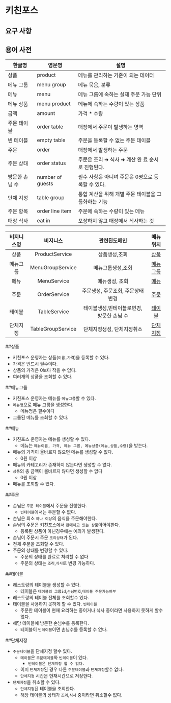 # 키친포스

## 요구 사항

## 용어 사전

| 한글명 | 영문명 | 설명 |
| --- | --- | --- |
| 상품 | product | 메뉴를 관리하는 기준이 되는 데이터 |
| 메뉴 그룹 | menu group | 메뉴 묶음, 분류 |
| 메뉴 | menu | 메뉴 그룹에 속하는 실제 주문 가능 단위 |
| 메뉴 상품 | menu product | 메뉴에 속하는 수량이 있는 상품 |
| 금액 | amount | 가격 * 수량 |
| 주문 테이블 | order table | 매장에서 주문이 발생하는 영역 |
| 빈 테이블 | empty table | 주문을 등록할 수 없는 주문 테이블 |
| 주문 | order | 매장에서 발생하는 주문 |
| 주문 상태 | order status | 주문은 조리 ➜ 식사 ➜ 계산 완 료 순서로 진행된다. |
| 방문한 손님 수 | number of guests | 필수 사항은 아니며 주문은 0명으로 등록할 수 있다. |
| 단체 지정 | table group | 통합 계산을 위해 개별 주문 테이블을 그룹화하는 기능 |
| 주문 항목 | order line item | 주문에 속하는 수량이 있는 메뉴 |
| 매장 식사 | eat in | 포장하지 않고 매장에서 식사하는 것 |

|비지니스명|비지니스|관련된도메인|메뉴위치|
|:---:|:---:|:---:|:---:|
|상품|ProductService|상품생성,조회|[상품](#상품)|
|메뉴그룹|MenuGroupService|메뉴그룹생성,조회|[메뉴그룹](#메뉴그룹)|
|메뉴|MenuService|메뉴생성, 조회|[메뉴](#메뉴)|
|주문|OrderService|주문생성, 주문조회, 주문상태변경|[주문](#주문)|
|테이블|TableService|테이블생성,빈테이블로변경, 방문한 손님 수|[테이블](#테이블)|
|단체지정|TableGroupService|단체지정생성, 단체지정취소|[단체지정](#단체지정)|


##상품
 - 키친포스 운영자는 상품(`이름,가격`)을 등록할 수 있다. 
  - 가격은 반드시 필수이다. 
  - 상품의 가격은 0보다 작을 수 없다.
 - 여러개의 상품을 조회할 수 있다.


##메뉴그룹
 - 키친포스 운영자는 메뉴를 `메뉴그룹`할 수 있다. 
  - `메뉴명`으로 메뉴 그룹을 생성한다.
    - 메뉴명은 필수이다
 - 그룹된 메뉴를 조회할 수 있다.



##메뉴
 - 키친포스 운영자는 메뉴를 생성할 수 있다.
   - 메뉴는 `메뉴이름, 가격, 메뉴 그룹, 메뉴상품(메뉴,상품,수량)`을 받는다. 
 - 메뉴의 가격이 올바르지 않으면 메뉴를 생성할 수 없다.
   - 0원 이상
 - 메뉴의 카테고리가 존재하지 않는다면 생성할 수 없다. 
 - `상품`의 총 금액이 올바르지 않다면 생성할 수 없다 
   - 0원 이상
 - 메뉴를 조회할 수 있다.


##주문
 - 손님은 `주문 테이블`에서 주문을 진행한다.
   - `빈테이블`에서는 주문할 수 없다.
 - 손님은 최소 `하나 이상`의 음식을 주문해야한다.
 - 손님의 주문은 키친포스에서 `판매하고 있는 상품`이어야한다. 
    - 등록된 상품이 아닌경우에는 예외가 발생한다. 
 - 손님이 주문시 주문 `조리상태`가 된다.
 - 전체 주문을 조회할 수 있다.
 - 주문의 상태를 변경할 수 있다. 
   - 주문의 상태를 완료로 처리할 수 없다
   - 주문의 상태는 `조리`,`식사`로 변경 가능하다.


##테이블
 - 레스토랑의 테이블을 생성할 수 있다.
   - 테이블은 `테이블의 그룹id`,`손님번호`,`테이블 주문가능여부`
 - 레스토랑의 테이블 전체를 조회할수 있다.
 - 테이블을 사용하지 못하게 할 수 있다. `빈테이블`
   - 주문한 테이블이 현재 요리하는 중이거나 식사 중이라면 사용하지 못하게 할수 없다.
 - 해당 테이블에 방문한 손님수를 등록한다.
   - 테이블이 `빈테이블`이면 손님수를 등록할 수 없다. 
   

##단체지정
 - `주문테이블`을 단체지정 할수 있다.
     - `테이블`은 `주문테이블`와 `빈테이블`이 있다.
       - `빈테이블은 단체지정 할 수 없다.`
     - 이미 `단체지정`된 경우 다른 `주문테이블`과 `단체지정`할수 없다.
     - `단체지정` 시간은 현재시간으로 저장한다.
 - `단체지정`을 취소할 수 있다.
   - `단체지정`된 테이블을 조회한다.
   - 해당 테이블의 상태가 `조리`,`식사` 중이라면 취소할수 없다.
 



















